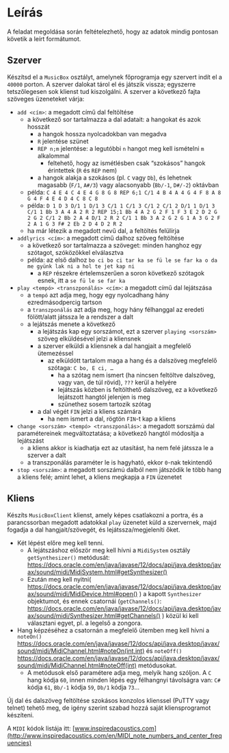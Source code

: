 # Leírás
A feladat megoldása során feltételezhető, hogy az adatok mindig pontosan követik a leírt formátumot.
## Szerver
Készítsd el a `MusicBox` osztályt, amelynek főprogramja egy szervert indít el a `40000` porton. A szerver dalokat tárol el és játszik vissza; egyszerre tetszőlegesen sok klienst tud kiszolgálni. A szerver a következő fajta szöveges üzeneteket várja:

- `add <cím>`: a megadott című dal feltöltése
  - a következő sor tartalmazza a dal adatait: a hangokat és azok hosszát
    - a hangok hossza nyolcadokban van megadva
    - `R` jelentése szünet
    - `REP n;m` jelentése: a legutóbbi `n` hangot meg kell ismételni `m` alkalommal
      - feltehető, hogy az ismétlésben csak “szokásos” hangok érintettek (`R` és `REP` nem)
    - a hangok alakja a szokásos (pl. `C` vagy `Db`), és lehetnek magasabb (`F/1`, `A#/3`) vagy alacsonyabb (`Bb/-1`, `D#/-2`) oktávban
  - példa: `C 4 E 4 C 4 E 4 G 8 G 8 REP 6;1 C/1 4 B 4 A 4 G 4 F 8 A 8 G 4 F 4 E 4 D 4 C 8 C 8`
  - példa: `D 1 D 3 D/1 1 D/1 3 C/1 1 C/1 3 C/1 2 C/1 2 D/1 1 D/1 3 C/1 1 Bb 3 A 4 A 2 R 2 REP 15;1 Bb 4 A 2 G 2 F 1 F 3 E 2 D 2 G 2 G 2 C/1 2 Bb 2 A 4 D/1 2 R 2 C/1 1 Bb 3 A 2 G 2 G 1 A 3 G 2 F 2 A 1 G 3 F# 2 Eb 2 D 4 D 2 R 2`
  - ha már létezik a megadott nevű dal, a feltöltés felülírja
- `addlyrics <cím>`: a megadott című dalhoz szöveg feltöltése
  - a következő sor tartalmazza a szöveget: minden hanghoz egy szótagot, szóközökkel elválasztva
  - példa: az első dalhoz `bo ci bo ci tar ka se fü le se far ka o da me gyünk lak ni a hol te jet kap ni`
    - a `REP` részekre értelemszerűen a soron következő szótagok esnek, itt a `se fü le se far ka`
- `play <tempó> <transzponálás> <cím>`: a megadott című dal lejátszása
  - a `tempó` azt adja meg, hogy egy nyolcadhang hány ezredmásodpercig tartson
  - a `transzponálás` azt adja meg, hogy hány félhanggal az eredeti fölött/alatt játssza le a rendszer a dalt
  - a lejátszás menete a következő
    - a lejátszás kap egy sorszámot, ezt a szerver `playing <sorszám>` szöveg elküldésével jelzi a kliensnek
    - a szerver elküldi a kliensnek a dal hangjait a megfelelő ütemezéssel
      - az elküldött tartalom maga a hang és a dalszöveg megfelelő szótaga: `C bo, E ci, …`
         - ha a szótag nem ismert (ha nincsen feltöltve dalszöveg, vagy van, de túl rövid), `???` kerül a helyére
         - lejátszás közben is feltölthető dalszöveg, ez a következő lejátszott hangtól jelenjen is meg
         - szünethez sosem tartozik szótag
    - a dal végét `FIN` jelzi a kliens számára
         - ha nem ismert a dal, rögtön `FIN`-t kap a kliens
- `change <sorszám> <tempó> <transzponálás>`: a megadott sorszámú dal paramétereinek megváltoztatása; a következő hangtól módosítja a lejátszást
  - a kliens akkor is kiadhatja ezt az utasítást, ha nem felé játssza le a szerver a dalt
  - a transzponálás paraméter le is hagyható, ekkor `0`-nak tekintendő
- `stop <sorszám>`: a megadott sorszámú dalból nem játszódik le több hang a kliens felé; amint lehet, a kliens megkapja a `FIN` üzenetet

## Kliens

Készíts `MusicBoxClient` klienst, amely képes csatlakozni a portra, és a parancssorban megadott adatokkal `play` üzenetet küld a szervernek, majd fogadja a dal hangjait/szövegét, és lejátssza/megjeleníti őket.
- Két lépést előre meg kell tenni.
  - A lejátszáshoz először meg kell hívni a `MidiSystem` osztály `getSynthesizer()` metódusát: https://docs.oracle.com/en/java/javase/12/docs/api/java.desktop/javax/sound/midi/MidiSystem.html#getSynthesizer()
  - Ezután meg kell nyitni( https://docs.oracle.com/en/java/javase/12/docs/api/java.desktop/javax/sound/midi/MidiDevice.html#open() )  a kapott `Synthesizer` objektumot, és ennek csatornái (`getChannels()`: https://docs.oracle.com/en/java/javase/12/docs/api/java.desktop/javax/sound/midi/Synthesizer.html#getChannels() ) közül ki kell választani egyet, pl. a legelső a zongora.
- Hang képzéséhez a csatornán a megfelelő ütemben meg kell hívni a `noteOn()` https://docs.oracle.com/en/java/javase/12/docs/api/java.desktop/javax/sound/midi/MidiChannel.html#noteOn(int,int) és `noteOff()` https://docs.oracle.com/en/java/javase/12/docs/api/java.desktop/javax/sound/midi/MidiChannel.html#noteOff(int) metódusokat.
  - A metódusok első paramétere adja meg, melyik hang szóljon. A `C` hang kódja `60`, innen minden lépés egy félhangnyi távolságra van: `C#` kódja `61`, `Bb/-1` kódja `59`, `Db/1` kódja `73`...

Új dal és dalszöveg feltöltése szokásos konzolos klienssel (PuTTY vagy telnet) tehető meg, de igény szerint szabad hozzá saját kliensprogramot készíteni.

A `MIDI` kódok listája itt: [www.inspiredacoustics.com](http://www.inspiredacoustics.com/en/MIDI_note_numbers_and_center_frequencies)
